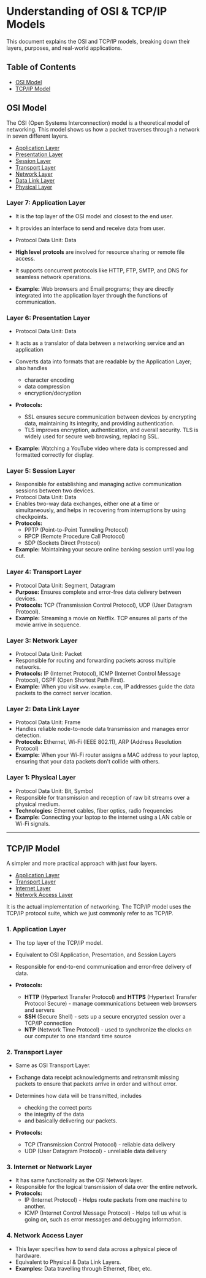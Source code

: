 # Understanding of OSI & TCP/IP Models

This document explains the OSI and TCP/IP models, breaking down their layers, purposes, and real-world applications.


## Table of Contents

- [OSI Model](#osi-model)
- [TCP/IP Model](#tcpip-model)


## OSI Model

The OSI (Open Systems Interconnection) model is a theoretical model of networking. This model shows us how a packet traverses through a network in seven different layers.

- [Application Layer](#layer-7-application-layer)
- [Presentation Layer](#layer-6-presentation-layer)
- [Session Layer](#layer-5-session-layer)
- [Transport Layer](#layer-4-transport-layer)
- [Network Layer](#layer-3-network-layer)
- [Data Link Layer](#layer-2-data-link-layer)
- [Physical Layer](#layer-1-physical-layer)


### Layer 7: Application Layer

- It is the top layer of the OSI model and closest to the end user.
- It provides an interface to send and receive data from user.
- Protocol Data Unit: Data

- **High level protcols** are involved for resource sharing or remote file access.
- It supports concurrent protocols like HTTP, FTP, SMTP, and DNS for seamless network operations.

- **Example:** Web browsers and Email programs; they are directly integrated into the application layer through the functions of communication.


### Layer 6: Presentation Layer

- Protocol Data Unit: Data
- It acts as a translator of data between a networking service and an application

- Converts data into formats that are readable by the Application Layer; also handles
  - character encoding
  - data compression
  - encryption/decryption

- **Protocols:**
  - SSL ensures secure communication between devices by encrypting data, maintaining its integrity, and providing authentication.
  - TLS improves encryption, authentication, and overall security. TLS is widely used for secure web browsing, replacing SSL.

- **Example:** Watching a YouTube video where data is compressed and formatted correctly for display.


### Layer 5: Session Layer

- Responsible for establishing and managing active communication sessions between two devices.
- Protocol Data Unit: Data
- Enables two-way data exchanges, either one at a time or simultaneously, and helps in recovering from interruptions by using checkpoints.
- **Protocols:**
  - PPTP (Point-to-Point Tunneling Protocol)
  - RPCP (Remote Procedure Call Protocol)
  - SDP (Sockets Direct Protocol)
- **Example:** Maintaining your secure online banking session until you log out.


### Layer 4: Transport Layer

- Protocol Data Unit: Segment, Datagram
- **Purpose:** Ensures complete and error-free data delivery between devices.
- **Protocols:** TCP (Transmission Control Protocol), UDP (User Datagram Protocol).
- **Example:** Streaming a movie on Netflix. TCP ensures all parts of the movie arrive in sequence.


### Layer 3: Network Layer

- Protocol Data Unit: Packet
- Responsible for routing and forwarding packets across multiple networks.
- **Protocols:** IP (Internet Protocol), ICMP (Internet Control Message Protocol), OSPF (Open Shortest Path First).
- **Example:** When you visit `www.example.com`, IP addresses guide the data packets to the correct server location.


### Layer 2: Data Link Layer

- Protocol Data Unit: Frame
- Handles reliable node-to-node data transmission and manages error detection.
- **Protocols:** Ethernet, Wi-Fi (IEEE 802.11), ARP (Address Resolution Protocol)
- **Example:** When your Wi-Fi router assigns a MAC address to your laptop, ensuring that your data packets don't collide with others.


### Layer 1: Physical Layer

- Protocol Data Unit: Bit, Symbol
- Responsible for transmission and reception of raw bit streams over a physical medium.
- **Technologies:** Ethernet cables, fiber optics, radio frequencies
- **Example:** Connecting your laptop to the internet using a LAN cable or Wi-Fi signals.


---

## TCP/IP Model

A simpler and more practical approach with just four layers.

- [Application Layer](#1-application-layer)
- [Transport Layer](#2-transport-layer)
- [Internet Layer](#3-internet-or-network-layer)
- [Network Access Layer](#4-network-access-layer)

It is the actual implementation of networking. The TCP/IP model uses the TCP/IP protocol suite, which we just commonly refer to as TCP/IP.



### 1. Application Layer

- The top layer of the TCP/IP model.
- Equivalent to OSI Application, Presentation, and Session Layers
- Responsible for end-to-end communication and error-free delivery of data.

- **Protocols:**
  - **HTTP** (Hypertext Transfer Protocol) and **HTTPS** (Hypertext Transfer Protocol Secure) - manage communications between web browsers and servers
  - **SSH** (Secure Shell) - sets up a secure encrypted session over a TCP/IP connection
  - **NTP** (Network Time Protocol) - used to synchronize the clocks on our computer to one standard time source


### 2. Transport Layer

- Same as OSI Transport Layer.

- Exchange data receipt acknowledgments and retransmit missing packets to ensure that packets arrive in order and without error.

- Determines how data will be transmitted, includes
  - checking the correct ports
  - the integrity of the data
  - and basically delivering our packets.

- **Protocols:**
  - TCP (Transmission Control Protocol) - reliable data delivery
  - UDP (User Datagram Protocol) - unreliable data delivery


### 3. Internet or Network Layer

- It has same functionality as the OSI Network layer.
- Responsible for the logical transmission of data over the entire network.
- **Protocols:**
  - IP (Internet Protocol) - Helps route packets from one machine to another.
  - ICMP (Internet Control Message Protocol) - Helps tell us what is going on, such as error messages and debugging information.


### 4. Network Access Layer

- This layer specifies how to send data across a physical piece of hardware.
- Equivalent to Physical & Data Link Layers.
- **Examples:** Data travelling through Ethernet, fiber, etc.


